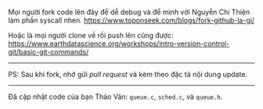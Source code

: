 Mọi người fork code lên đây để dễ debug và để mình với Nguyễn Chí Thiện làm phần syscall nhen. 
 https://www.toponseek.com/blogs/fork-github-la-gi/

Hoặc là mọi người clone về rồi push lên cũng được:   https://www.earthdatascience.org/workshops/intro-version-control-git/basic-git-commands/

---

PS: Sau khi fork, nhớ gửi *pull request* và kèm theo đặc tả nội dung update. 

---

Đã cập nhật code của bạn Thảo Vân: `queue.c`, `sched.c`, và `queue.h`.

